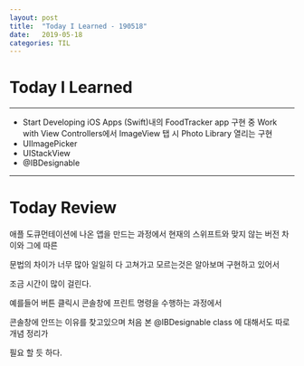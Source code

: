 ```yaml
---
layout: post
title:  "Today I Learned - 190518"
date:   2019-05-18
categories: TIL
---
```


# Today I Learned

---

- Start Developing iOS Apps (Swift)내의 FoodTracker app 구현 중 Work with View Controllers에서 ImageView 탭 시 Photo Library 열리는 구현
- UIImagePicker
- UIStackView
- @IBDesignable

---

# Today Review

애플 도큐먼테이션에 나온 앱을 만드는 과정에서 현재의 스위프트와 맞지 않는 버전 차이와 그에 따른

문법의 차이가 너무 많아 일일히 다 고쳐가고 모르는것은 알아보며 구현하고 있어서

조금 시간이 많이 걸린다.

예를들어 버튼 클릭시 콘솔창에 프린트 명령을 수행하는 과정에서

콘솔창에 안뜨는 이유를 찾고있으며 처음 본 @IBDesignable class 에 대해서도 따로 개념 정리가

필요 할 듯 하다.
